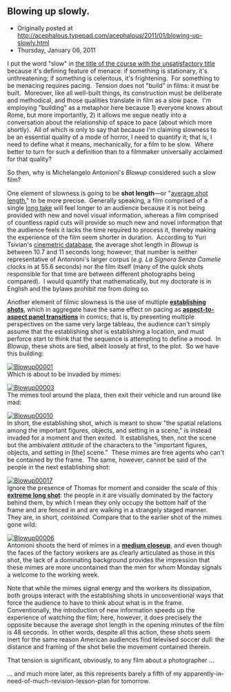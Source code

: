 ## Blowing up slowly.

 * Originally posted at http://acephalous.typepad.com/acephalous/2011/01/blowing-up-slowly.html
 * Thursday, January 06, 2011



I put the word "slow" in [the title of the course with the unsatisfactory title](http://acephalous.typepad.com/acephalous/2011/01/slow-horror-syllabus.html) because it's defining feature of menace: if something is stationary, it's unthreatening; if something is celeritous, it's frightening.  For something to be menacing requires pacing.  Tension does not "build" in films: it must be built.  Moreover, like all well-built things, its construction must be deliberate and methodical, and those qualities translate in film as a slow pace.  I'm employing "building" as a metaphor here because 1) everyone knows about Rome, but more importantly, 2) it allows me segue neatly into a conversation about the relationship of space to pace (about which more shortly).  All of which is only to say that because I'm claiming slowness to be an essential quality of a mode of horror, I need to quantify it; that is, I need to define what it means, mechanically, for a film to be slow.  Where better to turn for such a definition than to a filmmaker universally acclaimed for that quality? 

So then, why is Michelangelo Antonioni's _Blowup_ considered such a slow film? 

One element of slowness is going to be **shot length**—or "[average shot length](http://en.wikipedia.org/wiki/Average\_shot\_length#Duration)," to be more precise.  Generally speaking, a film comprised of a single [long take](http://en.wikipedia.org/wiki/Long\_take) will feel longer to an audience because it is not being provided with new and novel visual information, whereas a film comprised of countless rapid cuts will provide so much new and novel information that the audience feels it lacks the time required to process it, thereby making the experience of the film seem shorter in duration.  According to Yuri Tsivian's [cinemetric database](http://www.cinemetrics.lv/database.php?sort=asl), the average shot length in _Blowup_ is between 10.7 and 11 seconds long; however, that number is neither representative of Antonioni's larger corpus (_e.g. La Signora Senza Camelie_ clocks in at 55.6 seconds) nor the film itself (many of the quick shots responsible for that time are between different photographs being compared).  I would quantify that mathematically, but my doctorate is in English and the bylaws prohibit me from doing so.

Another element of filmic slowness is the use of multiple **[establishing shots](http://classes.yale.edu/film-analysis/htmfiles/editing.htm#51530)**, which in aggregate have the same effect on pacing as **[aspect-to-aspect panel transitions](http://acephalous.typepad.com/.a/6a00d8341c2df453ef013487c57069970c-500wi)** in comics; that is, by presenting multiple perspectives on the same very large tableau, the audience can't simply assume that the establishing shot is establishing a location, and must perforce start to think that the sequence is attempting to define a mood.  In _Blowup_, these shots are tied, albeit loosely at first, to the plot.  So we have this building:

[![Blowup00001](http://acephalous.typepad.com/.a/6a00d8341c2df453ef0147e14fd06e970b-500wi "Blowup00001")](http://acephalous.typepad.com/.a/6a00d8341c2df453ef0147e14fd06e970b-popup)   
Which is about to be invaded by mimes:

[![Blowup00003](http://acephalous.typepad.com/.a/6a00d8341c2df453ef0147e14fd1d7970b-500wi "Blowup00003")](http://acephalous.typepad.com/.a/6a00d8341c2df453ef0147e14fd1d7970b-popup)   
The mimes tool around the plaza, then exit their vehicle and run around like mad:

[![Blowup00010](http://acephalous.typepad.com/.a/6a00d8341c2df453ef0148c75966e9970c-500wi "Blowup00010")](http://acephalous.typepad.com/.a/6a00d8341c2df453ef0148c75966e9970c-popup)   
In short, the establishing shot, which is meant to show "the spatial relations    among the important figures, objects, and setting in a scene," is instead invaded for a moment and then exited.  It establishes, then, not the scene but the ambivalent _attitude_ of the characters to the "important figures, objects, and setting in [the] scene."  These mimes are free agents who can't be contained by the frame.  The same, however, cannot be said of the people in the next establishing shot:

[![Blowup00017](http://acephalous.typepad.com/.a/6a00d8341c2df453ef0148c7596c07970c-500wi "Blowup00017")](http://acephalous.typepad.com/.a/6a00d8341c2df453ef0148c7596c07970c-popup)   
Ignore the presence of Thomas for moment and consider the scale of this **[extreme long shot](http://classes.yale.edu/film-analysis/htmfiles/cinematography.htm#48035)**: the people in it are visually dominated by the factory behind them, by which I mean they only occupy the bottom half of the frame and are fenced in and are walking in a strangely staged manner.  They are, in short, _contained._ Compare that to the earlier shot of the mimes gone wild:

[![Blowup00006](http://acephalous.typepad.com/.a/6a00d8341c2df453ef0147e14fdc55970b-500wi "Blowup00006")](http://acephalous.typepad.com/.a/6a00d8341c2df453ef0147e14fdc55970b-popup)   
Antonioni shoots the herd of mimes in a **[medium closeup](http://classes.yale.edu/film-analysis/htmfiles/cinematography.htm#48047)**, and even though the faces of the factory workers are as clearly articulated as those in this shot, the lack of a dominating background provides the impression that these mimes are more uncontained than the men for whom Monday signals a welcome to the working week. 

Note that while the mimes signal energy and the workers its dissipation, both groups interact with the establishing shots in unconventional ways that force the audience to have to think about what is in the frame.  Conventionally, the introduction of new information speeds up the experience of watching the film; here, however, it does precisely the opposite because the average shot length in the opening minutes of the film is 48 seconds.  In other words, despite all this action, these shots seem inert for the same reason American audiences find televised soccer dull: the distance and framing of the shot belie the movement contained therein.  

That tension is significant, obviously, to any film about a photographer ...

... and much more later, as this represents barely a fifth of my apparently-in-need-of-much-revision-lesson-plan for tomorrow.

		

